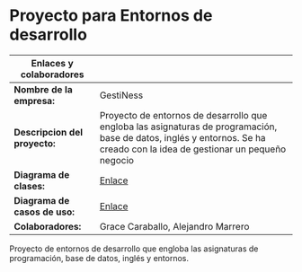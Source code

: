 # Proyecto para Entornos de desarrollo

| __Enlaces y colaboradores__ |  |
|---|---|
| __Nombre de la empresa:__ | GestiNess |
| __Descripcion del proyecto:__ | Proyecto de entornos de desarrollo que engloba las asignaturas de programación, base de datos, inglés y entornos. Se ha creado con la idea de gestionar un pequeño negocio |
| __Diagrama de clases:__ | [Enlace](diagramas/clases/DiagramaClasesProyectoEts.drawio.png) |
| __Diagrama de casos de uso:__ | [Enlace](diagramas/casos-uso-con-especificacion/README.md) |
| __Colaboradores:__ | Grace Caraballo, Alejandro Marrero |

Proyecto de entornos de desarrollo que engloba las asignaturas de programación, base de datos, inglés y entornos.
